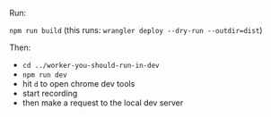 Run:

`npm run build`
(this runs: `wrangler deploy --dry-run --outdir=dist`)

Then:

- `cd ../worker-you-should-run-in-dev`
- `npm run dev`
- hit `d` to open chrome dev tools
- start recording
- then make a request to the local dev server